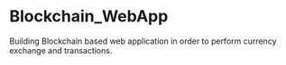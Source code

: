 # Blockchain_WebApp
Building Blockchain based web application in order to perform currency exchange and transactions.
